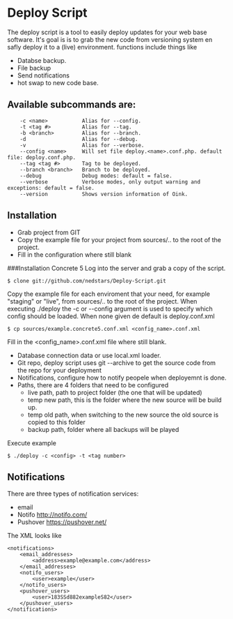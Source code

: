 Deploy Script
===================

The deploy script is a tool to easily deploy updates for your web base software.
It's goal is is to grab the new code from versioning system en safly deploy it to a (live) environment.
functions include things like
- Databse backup.
- File backup
- Send notifications
- hot swap to new code base. 


Available subcommands are:
----

  		-c <name>			Alias for --config.
  		-t <tag #>			Alias for --tag.
  		-b <branch>			Alias for --branch.
  		-d					Alias for --debug.
  		-v					Alias for --verbose.
  		--config <name>		Will set file deploy.<name>.conf.php. default file: deploy.conf.php.
  		--tag <tag #>		Tag to be deployed.
  		--branch <branch>	Branch to be deployed.
  		--debug				Debug modes: default = false.
  		--verbose			Verbose modes, only output warning and exceptions: default = false.
  		--version			Shows version information of Oink.

Installation
----
- Grab project from GIT
- Copy the example file for your project from sources/.. to the root of the project.
- Fill in the configuration where still blank


###Installation Concrete 5
Log into the server and grab a copy of the script.
	
	$ clone git://github.com/nedstars/Deploy-Script.git
	
Copy the example file for each enviroment that your need, for example "staging" or "live", from sources/.. to the root of the project.
When executing ./deploy the -c or --config argument is used to specify which config should be loaded.
When none given de default is deploy.conf.xml
	
	$ cp sources/example.concrete5.conf.xml <config_name>.conf.xml
	
Fill in the <config_name>.conf.xml file where still blank.

- Database connection data or use local.xml loader.
- Git repo, deploy script uses git --archive to get the source code from the repo for your deployment
- Notifications, configure how to notify peopele when deployemnt is done. 
- Paths, there are 4 folders that need to be configured
	- live path, path to project folder (the one that will be updated)
	- temp new path, this is the folder where the new source will be build up.
	- temp old path, when switching to the new source the old source is copied to this folder
	- backup path, folder where all backups will be played
	
Execute example
	
	$ ./deploy -c <config> -t <tag number> 
	
Notifications
----
There are three types of notification services:

- email
- Notifo http://notifo.com/
- Pushover https://pushover.net/

The XML looks like

	<notifications>
		<email_addresses>
			<address>example@example.com</address>
		</email_addresses>
		<notifo_users>
			<user>example</user>
		</notifo_users>
		<pushover_users>
			<user>183SSd882exampleS82</user>
		</pushover_users>
	</notifications>


